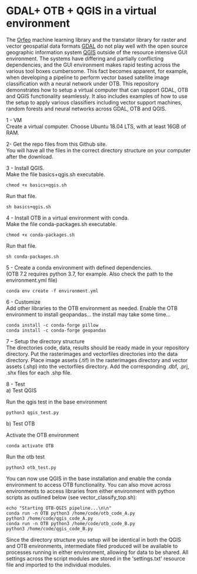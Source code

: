 # GDAL+ OTB + QGIS in a virtual environment

The [Orfeo](https://www.orfeo-toolbox.org/tag/machine-learning/) machine learning library and the translator library for raster and vector geospatial data formats [GDAL](https://gdal.org/) do not play well with the open source geographic information system [QGIS](https://qgis.org) outside of the resource intensive GUI environment.
The systems have differing and partially conflicting dependencies, and the GUI environment makes rapid testing across the various tool boxes cumbersome.
This fact becomes apparent, for example, when developing a pipeline to perform vector based satellite image classification with a neural network under OTB.
This repository demonstrates how to setup a virtual computer that can support GDAL, OTB and QGIS functionality seamlessly. It also includes examples of how to use the setup to apply various classifiers including vector support machines, random forests and neural networks across GDAL, OTB and QGIS.

1 - VM <br>
Create a virtual computer. Choose Ubuntu 18.04 LTS, with at least 16GB of RAM. <br>

2- Get the repo files from this Github site. <br>
You will have all the files in the correct directory structure on your computer after the download. <br>

3 - Install QGIS. <br>
Make the file basics+qgis.sh executable.<br>

  	chmod +x basics+qgis.sh
	
Run that file. <br>

  	sh basics+qgis.sh

4 - Install OTB in a virtual environment with conda. <br>
Make the file conda-packages.sh executable. <br>

  	chmod +x conda-packages.sh
	
Run that file. <br>

  	sh conda-packages.sh
	
5 - Create a conda environment with defined dependencies.<br>
(OTB 7.2 requires python 3.7, for example. Also check the path to the environment.yml file)

	conda env create -f environment.yml
	

6 - Customize <br>
Add other libraries to the OTB environment as needed. Enable the OTB environment to install geopandas… the install may take some time… <br>

	conda install -c conda-forge pillow
	conda install -c conda-forge geopandas

	
7 – Setup the directory structure <br>
The directories code, data, results should be ready made in your repository directory.
Put the rasterimages and vectorfiles directories into the data directory. Place image assets (.tif) in the
rasterimages directory and vector assets (.shp) into the vectorfiles directory. Add the
corresponding .dbf, .prj, .shx files for each .shp file.

  
8 - Test<br>
a) Test QGIS

Run the qgis test in the base environment <br>

  	python3 qgis_test.py
	

b) Test OTB

Activate the OTB environment <br>

  	conda activate OTB
	
Run the otb test <br>

  	python3 otb_test.py
  
You can now use QGIS in the base installation and enable the conda environment to access OTB functionality. 
You can also move across environments to access libraries from either environment with python scripts as outlined below (see vector_classify_top.sh): <br>

  	echo "Starting OTB-QGIS pipeline...\n\n" 
  	conda run -n OTB python3 /home/code/otb_code_A.py 
  	python3 /home/code/qgis_code_A.py 
  	conda run -n OTB python3 /home/code/otb_code_B.py 
  	python3 /home/code/qgis_code_B.py 
	 
  
Since the directory structure you setup will be identical in both the QGIS and OTB environments, intermediate filed produced will be available to processes running in either environment, allowing for data to be shared. All settings across the script modules are stored in the 'settings.txt' resource file and imported to the individual modules.
